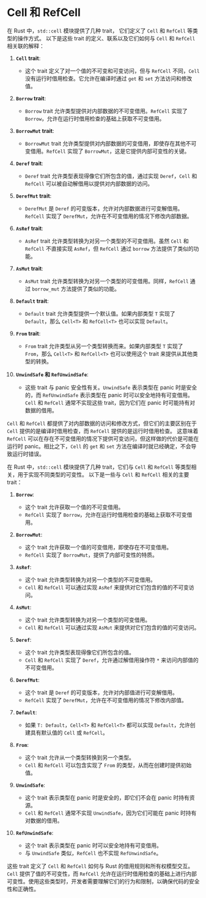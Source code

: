 # Cell 和 RefCell

在 Rust 中，`std::cell` 模块提供了几种 trait，
它们定义了 `Cell` 和 `RefCell` 等类型的操作方式。
以下是这些 trait 的定义、联系以及它们如何与 `Cell` 和 `RefCell` 相关联的解释：

1. **`Cell` trait**:
   - 这个 trait 定义了对一个值的不可变和可变访问，但与 `RefCell` 不同，`Cell` 没有运行时借用检查。它允许在编译时通过 `get` 和 `set` 方法访问和修改值。

2. **`Borrow` trait**:
   - `Borrow` trait 允许类型提供对内部数据的不可变借用。`RefCell` 实现了 `Borrow`，允许在运行时借用检查的基础上获取不可变借用。

3. **`BorrowMut` trait**:
   - `BorrowMut` trait 允许类型提供对内部数据的可变借用，即使存在其他不可变借用。`RefCell` 实现了 `BorrowMut`，这是它提供内部可变性的关键。

4. **`Deref` trait**:
   - `Deref` trait 允许类型表现得像它们所包含的值，通过实现 `Deref`，`Cell` 和 `RefCell` 可以被自动解借用以提供对内部数据的访问。

5. **`DerefMut` trait**:
   - `DerefMut` 是 `Deref` 的可变版本，允许对内部数据进行可变解借用。`RefCell` 实现了 `DerefMut`，允许在不可变借用的情况下修改内部数据。

6. **`AsRef` trait**:
   - `AsRef` trait 允许类型转换为对另一个类型的不可变借用。虽然 `Cell` 和 `RefCell` 不直接实现 `AsRef`，但 `RefCell` 通过 `borrow` 方法提供了类似的功能。

7. **`AsMut` trait**:
   - `AsMut` trait 允许类型转换为对另一个类型的可变借用。同样，`RefCell` 通过 `borrow_mut` 方法提供了类似的功能。

8. **`Default` trait**:
   - `Default` trait 允许类型提供一个默认值。如果内部类型 `T` 实现了 `Default`，那么 `Cell<T>` 和 `RefCell<T>` 也可以实现 `Default`。

9. **`From` trait**:
   - `From` trait 允许类型从另一个类型转换而来。如果内部类型 `T` 实现了 `From`，那么 `Cell<T>` 和 `RefCell<T>` 也可以使用这个 trait 来提供从其他类型的转换。

10. **`UnwindSafe` 和 `RefUnwindSafe`**:
    - 这些 trait 与 panic 安全性有关。`UnwindSafe` 表示类型在 panic 时是安全的，而 `RefUnwindSafe` 表示类型在 panic 时可以安全地持有可变借用。`Cell` 和 `RefCell` 通常不实现这些 trait，因为它们在 panic 时可能持有对数据的借用。

`Cell` 和 `RefCell` 都提供了对内部数据的访问和修改方式，但它们的主要区别在于 `Cell` 提供的是编译时借用检查，而 `RefCell` 提供的是运行时借用检查。
这意味着 `RefCell` 可以在存在不可变借用的情况下提供可变访问，但这样做的代价是可能在运行时 panic。相比之下，`Cell` 的 `get` 和 `set` 方法在编译时就已经确定，不会导致运行时错误。

在 Rust 中，`std::cell` 模块提供了几种 trait，它们与 `Cell` 和 `RefCell` 等类型相关，用于实现不同类型的可变性。
以下是一些与 `Cell` 和 `RefCell` 相关的主要 trait：

1. **`Borrow`**:
   - 这个 trait 允许获取一个值的不可变借用。
   - `RefCell` 实现了 `Borrow`，允许在运行时借用检查的基础上获取不可变借用。

2. **`BorrowMut`**:
   - 这个 trait 允许获取一个值的可变借用，即使存在不可变借用。
   - `RefCell` 实现了 `BorrowMut`，提供了内部可变性的特质。

3. **`AsRef`**:
   - 这个 trait 允许类型转换为对另一个类型的不可变借用。
   - `Cell` 和 `RefCell` 可以通过实现 `AsRef` 来提供对它们包含的值的不可变访问。

4. **`AsMut`**:
   - 这个 trait 允许类型转换为对另一个类型的可变借用。
   - `Cell` 和 `RefCell` 可以通过实现 `AsMut` 来提供对它们包含的值的可变访问。

5. **`Deref`**:
   - 这个 trait 允许类型表现得像它们所包含的值。
   - `Cell` 和 `RefCell` 实现了 `Deref`，允许通过解借用操作符 `*` 来访问内部值的不可变借用。

6. **`DerefMut`**:
   - 这个 trait 是 `Deref` 的可变版本，允许对内部值进行可变解借用。
   - `RefCell` 实现了 `DerefMut`，允许在不可变借用的情况下修改内部值。

7. **`Default`**:
   - 如果 `T: Default`，`Cell<T>` 和 `RefCell<T>` 都可以实现 `Default`，允许创建具有默认值的 `Cell` 或 `RefCell`。

8. **`From`**:
   - 这个 trait 允许从一个类型转换到另一个类型。
   - `Cell` 和 `RefCell` 可以包含实现了 `From` 的类型，从而在创建时提供初始值。

9. **`UnwindSafe`**:
   - 这个 trait 表示类型在 panic 时是安全的，即它们不会在 panic 时持有资源。
   - `Cell` 和 `RefCell` 通常不实现 `UnwindSafe`，因为它们可能在 panic 时持有对数据的借用。

10. **`RefUnwindSafe`**:
    - 这个 trait 表示类型在 panic 时可以安全地持有可变借用。
    - 与 `UnwindSafe` 类似，`RefCell` 也不实现 `RefUnwindSafe`。

这些 trait 定义了 `Cell` 和 `RefCell` 如何与 Rust 的借用规则和所有权模型交互。
`Cell` 提供了值的不可变性，而 `RefCell` 允许在运行时借用检查的基础上进行内部可变性。使用这些类型时，开发者需要理解它们的行为和限制，以确保代码的安全性和正确性。
